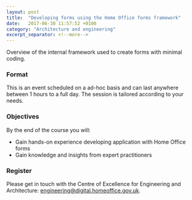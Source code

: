 ```yaml
---
layout: post
title:  "Developing forms using the Home Office forms framework"
date:   2017-06-30 11:57:52 +0100
category: "Architecture and engineering"
excerpt_separator: <!--more-->
---
```


Overview of the internal framework used to create forms with minimal coding.

### Format

This is an event scheduled on a ad-hoc basis and can last anywhere between 1 hours to a full day. The session is tailored according to your needs.

### Objectives

By the end of the course you will:

- Gain hands-on experience developing application with Home Office forms
- Gain knowledge and insights from expert practitioners

### Register

Please get in touch with the Centre of Excellence for Engineering and Architecture: [engineering@digital.homeoffice.gov.uk](mailto:engineering@digital.homeoffice.gov.uk).
